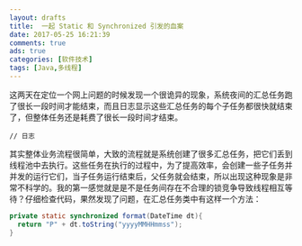 ```yaml
---
layout: drafts
title:  一起 Static 和 Synchronized 引发的血案
date: 2017-05-25 16:21:39
comments: true
ads: true
categories: [软件技术]
tags: [Java,多线程]
---
```


这两天在定位一个网上问题的时候发现一个很诡异的现象，系统夜间的汇总任务跑了很长一段时间才能结束，而且日志显示这些汇总任务的每个子任务都很快就结束了，但整体任务还是耗费了很长一段时间才结束。

```
// 日志
```

其实整体业务流程很简单，大致的流程就是系统创建了很多汇总任务，把它们丢到线程池中去执行。这些任务在执行的过程中，为了提高效率，会创建一些子任务并并发的运行它们，当子任务运行结束后，父任务就会结束，所以出现这种现象是非常不科学的。我的第一感觉就是是不是任务间存在不合理的锁竞争导致线程相互等待？仔细检查代码，果然发现了问题，在汇总任务类中有这样一个方法：

```java
private static synchronized format(DateTime dt){
  return "P" + dt.toString("yyyyMMHHmmss");
}
```

